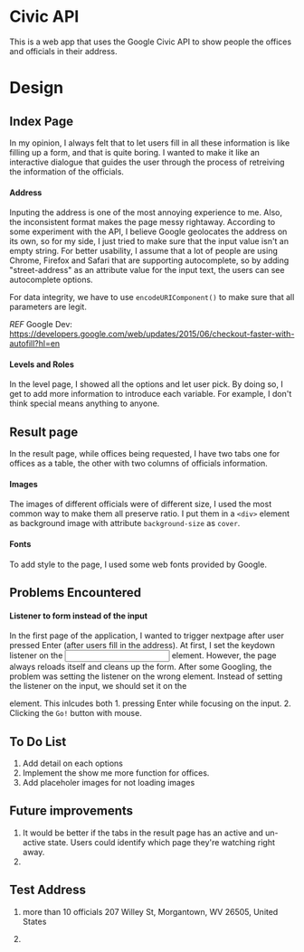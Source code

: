 # Civic API
This is a web app that uses the Google Civic API to show people the offices and officials in their address. 

# Design
## Index Page
In my opinion, I always felt that to let users fill in all these information is like filling up a form, and that is quite boring. I wanted to make it like an interactive dialogue that guides the user through the process of retreiving the information of the officials.


#### Address
Inputing the address is one of the most annoying experience to me. Also, the inconsistent format makes the page messy rightaway. According to some experiment with the API, I believe Google geolocates the address on its own, so for my side, I just tried to make sure that the input value isn't an empty string. For better usability, I assume that a lot of people are using Chrome, Firefox and Safari that are supporting autocomplete, so by adding "street-address" as an attribute value for the input text, the users can see autocomplete options. 

For data integrity, we have to use `encodeURIComponent()` to make sure that all parameters are legit. 


*REF*
Google Dev: https://developers.google.com/web/updates/2015/06/checkout-faster-with-autofill?hl=en



#### Levels and Roles
In the level page, I showed all the options and let user pick. By doing so, I get to add more information to introduce each variable. For example, I don't think special means anything to anyone.


## Result page
In the result page, while offices being requested, I have two tabs one for offices as a table, the other with two columns of officials information. 

#### Images
The images of different officials were of different size, I used the most common way to make them all preserve ratio. I put them in a `<div>` element as background image with attribute `background-size` as `cover`. 

#### Fonts
To add style to the page, I used some web fonts provided by Google.





## Problems Encountered
#### Listener to form instead of the input
In the first page of the application, I wanted to trigger nextpage after user pressed Enter (after users fill in the address). At first, I set the keydown listener on the <input> element. However, the page always reloads itself and cleans up the form. After some Googling, the problem was setting the listener on the wrong element. Instead of setting the listener on the input, we should set it on the <form> element. This inlcudes both 1. pressing Enter while focusing on the input. 2. Clicking the `Go!` button with mouse.



## To Do List
1. Add detail on each options
3. Implement the show me more function for offices.
4. Add placeholer images for not loading images


## Future improvements
1. It would be better if the tabs in the result page has an active and un-active state. Users could identify which page they're watching right away.
2. 


## Test Address
1. more than 10 officials 
207 Willey St, Morgantown, WV 26505, United States

2. 

